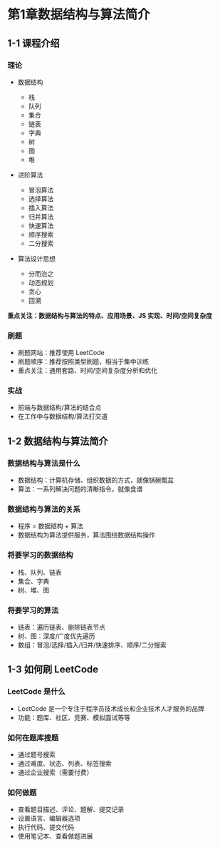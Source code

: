 # 第1章数据结构与算法简介

## 1-1 课程介绍

### 理论

- 数据结构

  - 栈
  - 队列
  - 集合
  - 链表
  - 字典
  - 树
  - 图
  - 堆

- 进阶算法

  - 冒泡算法
  - 选择算法
  - 插入算法
  - 归并算法
  - 快速算法
  - 顺序搜索
  - 二分搜索

- 算法设计思想

  - 分而治之
  - 动态规划
  - 贪心
  - 回溯

**重点关注：数据结构与算法的特点、应用场景、JS 实现、时间/空间复杂度**

### 刷题

- 刷题网站：推荐使用 LeetCode
- 刷题顺序：推荐按照类型刷题，相当于集中训练
- 重点关注：通用套路、时间/空间复杂度分析和优化

### 实战

- 前端与数据结构/算法的结合点
- 在工作中与数据结构/算法打交道

## 1-2 数据结构与算法简介

### 数据结构与算法是什么

- 数据结构：计算机存储、组织数据的方式，就像锅碗瓢盆
- 算法：一系列解决问题的清晰指令，就像食谱

### 数据结构与算法的关系

- 程序 = 数据结构 + 算法
- 数据结构为算法提供服务，算法围绕数据结构操作

### 将要学习的数据结构

- 栈、队列、链表
- 集合、字典
- 树、堆、图

### 将要学习的算法

- 链表：遍历链表、删除链表节点
- 树、图：深度/广度优先遍历
- 数组：冒泡/选择/插入/归并/快速排序、顺序/二分搜索

## 1-3 如何刷 LeetCode

### LeetCode 是什么

- LeetCode 是一个专注于程序员技术成长和企业技术人才服务的品牌
- 功能：题库、社区、竞赛、模拟面试等等

### 如何在题库搜题

- 通过题号搜索
- 通过难度、状态、列表、标签搜索
- 通过企业搜索（需要付费）

### 如何做题

- 查看题目描述、评论、题解、提交记录
- 设置语言、编辑器选项
- 执行代码、提交代码
- 使用笔记本、查看做题进展
